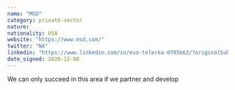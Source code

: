 ```yaml
---
name: "MSD"
category: private-sector
nature:
nationality: USA
website: "https://www.msd.com/"
twitter: "NA"
linkedin: "https://www.linkedin.com/in/eva-telecka-0795b62/?originalSubdomain=cz"
date_signed: 2020-12-08
---
```

We can only succeed in this area if we partner and develop
